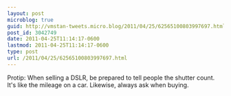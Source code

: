 ```yaml
---
layout: post
microblog: true
guid: http://vmstan-tweets.micro.blog/2011/04/25/62565100803997697.html
post_id: 3042749
date: 2011-04-25T11:14:17-0600
lastmod: 2011-04-25T11:14:17-0600
type: post
url: /2011/04/25/62565100803997697.html
---
```

Protip: When selling a DSLR, be prepared to tell people the shutter count. It's like the mileage on a car. Likewise, always ask when buying.
